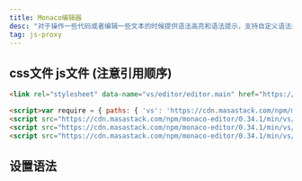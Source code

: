 ```yaml
---
title: Monaco编辑器
desc: "对于操作一些代码或者编辑一些文本的时候提供语法高亮和语法提示，支持自定义语法提示，支持语法动态切换，让你的编辑框更高级！"
tag: js-proxy
---
```


## css文件 js文件 (注意引用顺序)

```html
<link rel="stylesheet" data-name="vs/editor/editor.main" href="https://cdn.masastack.com/npm/monaco-editor/0.34.1/min/vs/editor/editor.main.css">

<script>var require = { paths: { 'vs': 'https://cdn.masastack.com/npm/monaco-editor/0.34.1/min/vs' } };</script>
<script src="https://cdn.masastack.com/npm/monaco-editor/0.34.1/min/vs/loader.js"></script>
<script src="https://cdn.masastack.com/npm/monaco-editor/0.34.1/min/vs/editor/editor.main.nls.js"></script>
<script src="https://cdn.masastack.com/npm/monaco-editor/0.34.1/min/vs/editor/editor.main.js"></script>
```

<masa-example file="Examples.components.monaco_editor.Index"></masa-example>

## 设置语法

<masa-example file="Examples.components.monaco_editor.SwitchLanguage"></masa-example>